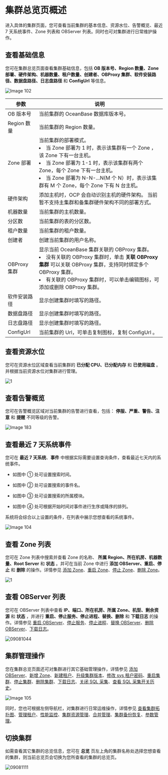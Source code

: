 # 集群总览页概述

进入具体的集群页面，您可查看当前集群的基本信息、资源水位、告警概览、最近 7 天系统事件、Zone 列表和 OBServer 列表。同时也可对集群进行日常维护操作。

## 查看基础信息

您可在集群总览页面查看集群基础信息，包括 **OB 版本号、Region 数量、Zone 部署、硬件架构、机器数量、租户数量、创建者、OBProxy 集群、软件安装路径、数据盘路径、日志盘路径** 和 **ConfigUrl** 等信息。

![Image 102](https://obbusiness-private.oss-cn-shanghai.aliyuncs.com/doc/img/ocp/%E9%9B%86%E7%BE%A4%E4%BF%A1%E6%81%AF2.png)

|     参数     |  说明  |
|------------|---|
| OB 版本号     | 当前集群的 OceanBase 数据库版本号。 |
| Region 数量  | 当前集群的 Region 数量。 |
| Zone 部署    | 当前集群的部署模式。 <li> 当 Zone 部署为 1 时，表示该集群有一个 Zone ，该 Zone 下有一台主机。   </li><li> 当 Zone 部署为 1-1 时，表示该集群有两个 Zone，每个 Zone 下有一台主机。   </li><li> 当 Zone 部署为 N-N-...N(M 个 N）时，表示该集群有 M 个 Zone，每个 Zone 下有 N 台主机。 </li>   |
| 硬件架构       | 添加主机时，OCP 会自动识别主机的硬件架构。 当前暂不支持主集群和备集群硬件架构不同的部署方式。 |
| 机器数量       | 当前集群的主机数量。 |
| 分区数        | 当前集群的表的分区数。 |
| 租户数量       | 当前集群的租户数量。 |
| 创建者        | 创建当前集群的用户名称。 |
| OBProxy 集群 | 显示当前 OceanBase 集群关联的 OBProxy 集群。 </br><li> 没有关联的 OBProxy 集群时，单击 **关联 OBProxy 集群** 可以关联 OBProxy 集群，支持同时绑定多个 OBProxy 集群。   </li><li>有关联的 OBProxy 集群时，可以单击编辑图标，可添加或删除 OBProxy 集群。 </li>   |
| 软件安装路径     | 显示创建集群时填写的路径。|
| 数据盘路径      | 显示创建集群时填写的路径。 |
| 日志盘路径      | 显示创建集群时填写的路径。 |
| ConfigUrl  | 当前集群的 Url，可单击复制图标，复制 ConfigUrl 。 |

## 查看资源水位

您可在资源水位区域查看当前集群的 **已分配 CPU、已分配内存** 和 **已使用磁盘** 。并根据当前资源水位对集群进行管理。

![1](https://obbusiness-private.oss-cn-shanghai.aliyuncs.com/doc/img/ocp/%E8%B5%84%E6%BA%90%E6%B0%B4%E4%BD%8D1.png)

## 查看告警概览

您可在告警概览区域对当前集群的告警进行查看，包括： **停服、严重、警告、注意** 和 **提醒** 不同等级的告警。

![Image 183](https://help-static-aliyun-doc.aliyuncs.com/assets/img/zh-CN/9940099461/p429845.png)

## 查看最近 7 天系统事件

您可在 **最近 7 天系统**、**事件** 中根据实际需要设置查询条件，查看最近七天内的系统事件。

* 如图中 ① 处可设置搜索时间。

* 如图中 ② 处可设置搜索的事件名。

* 如图中 ③ 处可设置搜索的所属模块。

* 如图中 ④ 处可根据开始时间对事件进行生序或降序的排列。

系统将会综合以上设置的条件，在列表中展示您想查看的系统事件。

![Image 104](https://help-static-aliyun-doc.aliyuncs.com/assets/img/zh-CN/9940099461/p429848.png)

## 查看 Zone 列表

您可在 Zone 列表中搜索并查看 Zone 的名称、 **所属 Region、所在机房、机器数量、Root Server** 和 **状态** 。并可在当前 Zone 中进行 **添加 OBServer、重启、停止** 和 **删除** 的操作。详情参见 [添加 Zone](../../4.cluster-features/2.basic-operations/6.manage-a-zone/1.create-zone-1.md)、[重启 Zone](../../4.cluster-features/2.basic-operations/6.manage-a-zone/2.restart-zone.md)、[停止 Zone](../../4.cluster-features/2.basic-operations/6.manage-a-zone/3.stop-zone.md)、[删除 Zone](../../4.cluster-features/2.basic-operations/6.manage-a-zone/4.delete-a-zone.md)。

![1](https://help-static-aliyun-doc.aliyuncs.com/assets/img/zh-CN/0066530261/p264941.png)

## 查看 OBServer 列表

您可在 OBServer 列表中查看 **IP、端口、所在机房、所属 Zone、机型、剩余资源** 和 **状态** ，并进行 **重启、停止服务、停止进程、替换、删除** 和 **下载日志** 的操作。详情参见 [重启 OBServer](../../4.cluster-features/2.basic-operations/7.manage-observer/2.restart-observer.md)、[停止服务](../../4.cluster-features/2.basic-operations/7.manage-observer/3.stop-observer.md)、[停止进程](../../4.cluster-features/2.basic-operations/7.manage-observer/4.stop-observer-process.md)、[替换 OBServer](../../4.cluster-features/2.basic-operations/7.manage-observer/5.replace-observer.md)、[删除 OBServer](../../4.cluster-features/2.basic-operations/7.manage-observer/6.delete-observer.md)、[下载日志](../../4.cluster-features/2.basic-operations/10.download-log.md)。

![09081044](https://obbusiness-private.oss-cn-shanghai.aliyuncs.com/doc/img/ocp/observer1.png)

## 集群管理操作

您在集群总览页面还可对集群进行其它基础管理操作，详情参见 [添加 OBServer](../../4.cluster-features/2.basic-operations/7.manage-observer/1.add-an-observer.md)、[新增 Zone](../../4.cluster-features/2.basic-operations/6.manage-a-zone/1.create-zone-1.md)、[新建租户](../../5.tenant-functions/2.manage-basic-tenant-operations/1.create-a-tenant-3.md)、[升级集群版本](../../4.cluster-features/2.basic-operations/8.upgrade-version-1.md)、[修改 sys 租户密码](../../4.cluster-features/2.basic-operations/9.change-password-2.md)、[重启集群](../../4.cluster-features/2.basic-operations/5.restart-a-cluster-1.md)、[停止集群](../../4.cluster-features/2.basic-operations/4.stop-a-cluster-1.md)、[删除集群](../../4.cluster-features/2.basic-operations/3.delete-a-cluster-1.md)、[下载日志](../../4.cluster-features/2.basic-operations/10.download-log.md)、[关闭 SQL 采集](../../4.cluster-features/2.basic-operations/11.disable-sql-collection.md)、[查看 SQL 采集开关历史](../../4.cluster-features/2.basic-operations/12.view-the-sql-collection-switch-history.md)。

![Image 105](https://obbusiness-private.oss-cn-shanghai.aliyuncs.com/doc/img/ocp/Image%20103.png)

同时，您也可根据左侧导航栏，对集群进行日常运维操作，详情参见 [查看集群拓扑图](../../4.cluster-features/3.view-the-topology-of-a-cluster.md)、[管理租户](../../4.cluster-features/4.overview-of-cluster-tenant-management.md)、[性能监控](../../4.cluster-features/5.performance-monitoring-1.md)、[集群资源管理](../../4.cluster-features/6.cluster-resource-management/1.view-the-unit-distribution.md)、[合并管理](../../4.cluster-features/7.merge-management/1.modify-a-merge-configuration-1.md)、[集群备份恢复](../../4.cluster-features/8.cluster-backup-and-recovery.md)、[参数管理](../../4.cluster-features/9.parameters-1/1.view-the-parameter-list-2.md)。

## 切换集群

如需查看其它集群的总览信息，您可在 **总览** 页左上角的集群名称处选择您想查看的集群，则当前总览页会切换为您所查看的集群的总览页。

![09081111](https://help-static-aliyun-doc.aliyuncs.com/assets/img/zh-CN/5106591361/p324578.png)
